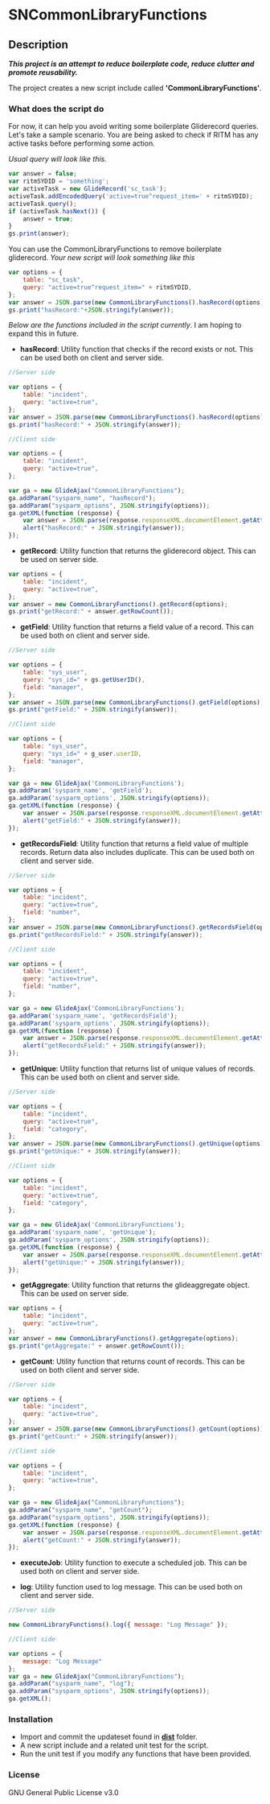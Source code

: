 # SNCommonLibraryFunctions

## Description

**_This project is an attempt to reduce boilerplate code, reduce clutter and promote reusability._**

The project creates a new script include called **'CommonLibraryFunctions'**.

### What does the script do

For now, it can help you avoid writing some boilerplate Gliderecord queries. Let's take a sample scenario. You are being asked to check if RITM has any active tasks before performing some action.

_Usual query will look like this._

```javascript
var answer = false;
var ritmSYDID = 'something';
var activeTask = new GlideRecord('sc_task');
activeTask.addEncodedQuery('active=true^request_item=' + ritmSYDID);
activeTask.query();
if (activeTask.hasNext()) {
    answer = true;
}
gs.print(answer);
```

You can use the CommonLibraryFunctions to remove boilerplate gliderecord. _Your new script will look something like this_

```javascript
var options = {
    table: "sc_task",
    query: "active=true^request_item=" + ritmSYDID,
};
var answer = JSON.parse(new CommonLibraryFunctions().hasRecord(options));
gs.print("hasRecord:"+JSON.stringify(answer));
```

_Below are the functions included in the script currently_. I am hoping to expand this in future.

- **hasRecord**: Utility function that checks if the record exists or not. This can be used both on client and server side.

```javascript
//Server side

var options = {
    table: "incident",
    query: "active=true",
};
var answer = JSON.parse(new CommonLibraryFunctions().hasRecord(options));
gs.print("hasRecord:" + JSON.stringify(answer));

//Client side

var options = {
    table: "incident",
    query: "active=true",
};

var ga = new GlideAjax("CommonLibraryFunctions");
ga.addParam("sysparm_name", "hasRecord");
ga.addParam("sysparm_options", JSON.stringify(options));
ga.getXML(function (response) {
    var answer = JSON.parse(response.responseXML.documentElement.getAttribute("answer"));
    alert("hasRecord:" + JSON.stringify(answer));
});
```

- **getRecord**: Utility function that returns the gliderecord object. This can be used on server side.

```javascript
var options = {
    table: "incident",
    query: "active=true",
};
var answer = new CommonLibraryFunctions().getRecord(options);
gs.print("getRecord:" + answer.getRowCount());
```

- **getField**: Utility function that returns a field value of a record. This can be used both on client and server side.

```javascript
//Server side

var options = {
    table: "sys_user",
    query: "sys_id=" + gs.getUserID(),
    field: "manager",
};
var answer = JSON.parse(new CommonLibraryFunctions().getField(options));
gs.print("getField:" + JSON.stringify(answer));

//Client side

var options = {
    table: "sys_user",
    query: "sys_id=" + g_user.userID,
    field: "manager",
};

var ga = new GlideAjax('CommonLibraryFunctions');
ga.addParam('sysparm_name', 'getField');
ga.addParam('sysparm_options', JSON.stringify(options));
ga.getXML(function (response) {
    var answer = JSON.parse(response.responseXML.documentElement.getAttribute("answer"));
    alert("getField:" + JSON.stringify(answer));
});
```

- **getRecordsField**: Utility function that returns a field value of multiple records. Return data also includes duplicate. This can be used both on client and server side.

```javascript
//Server side

var options = {
    table: "incident",
    query: "active=true",
    field: "number",
};
var answer = JSON.parse(new CommonLibraryFunctions().getRecordsField(options));
gs.print("getRecordsField:" + JSON.stringify(answer));

//Client side

var options = {
    table: "incident",
    query: "active=true",
    field: "number",
};

var ga = new GlideAjax('CommonLibraryFunctions');
ga.addParam('sysparm_name', 'getRecordsField');
ga.addParam('sysparm_options', JSON.stringify(options));
ga.getXML(function (response) {
    var answer = JSON.parse(response.responseXML.documentElement.getAttribute("answer"));
    alert("getRecordsField:" + JSON.stringify(answer));
});
```

- **getUnique**: Utility function that returns list of unique values of records. This can be used both on client and server side.

```javascript
//Server side

var options = {
    table: "incident",
    query: "active=true",
    field: "category",
};
var answer = JSON.parse(new CommonLibraryFunctions().getUnique(options));
gs.print("getUnique:" + JSON.stringify(answer));

//Client side

var options = {
    table: "incident",
    query: "active=true",
    field: "category",
};

var ga = new GlideAjax('CommonLibraryFunctions');
ga.addParam('sysparm_name', 'getUnique');
ga.addParam('sysparm_options', JSON.stringify(options));
ga.getXML(function (response) {
    var answer = JSON.parse(response.responseXML.documentElement.getAttribute("answer"));
    alert("getUnique:" + JSON.stringify(answer));
});
```

- **getAggregate**: Utility function that returns the glideaggregate object. This can be used on server side.

```javascript
var options = {
    table: "incident",
    query: "active=true",
};
var answer = new CommonLibraryFunctions().getAggregate(options);
gs.print("getAggregate:" + answer.getRowCount());
```

- **getCount**: Utility function that returns count of records. This can be used on both client and server side.

```javascript
//Server side

var options = {
    table: "incident",
    query: "active=true",
};
var answer = JSON.parse(new CommonLibraryFunctions().getCount(options));
gs.print("getCount:" + JSON.stringify(answer));

//Client side

var options = {
    table: "incident",
    query: "active=true",
};

var ga = new GlideAjax("CommonLibraryFunctions");
ga.addParam("sysparm_name", "getCount");
ga.addParam("sysparm_options", JSON.stringify(options));
ga.getXML(function (response) {
    var answer = JSON.parse(response.responseXML.documentElement.getAttribute("answer"));
    alert("getCount:" + JSON.stringify(answer));
});
```

- **executeJob**: Utility function to execute a scheduled job. This can be used both on client and server side.

- **log**: Utility function used to log message. This can be used both on client and server side.

```javascript
//Server side

new CommonLibraryFunctions().log({ message: "Log Message" });

//Client side

var options = {
    message: "Log Message"
};
var ga = new GlideAjax("CommonLibraryFunctions");
ga.addParam("sysparm_name", "log");
ga.addParam("sysparm_options", JSON.stringify(options));
ga.getXML();
```

### Installation

- Import and commit the updateset found in [**dist**](/dist) folder.
- A new script include and a related unit test for the script.
- Run the unit test if you modify any functions that have been provided.

### License

GNU General Public License v3.0
